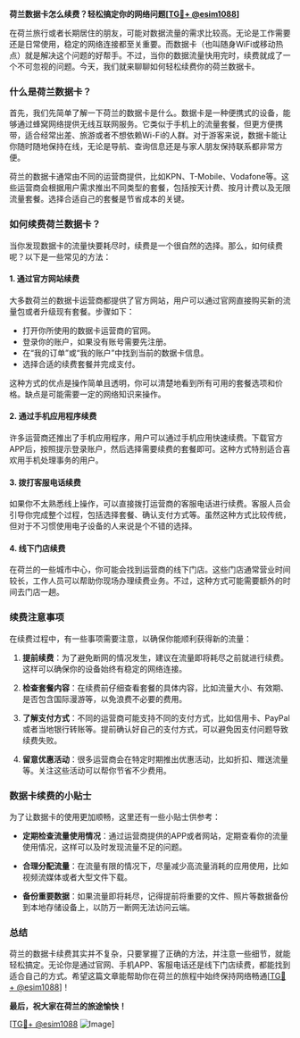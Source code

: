 **荷兰数据卡怎么续费？轻松搞定你的网络问题[[TG💪+ @esim1088](https://t.me/s/esim1088)]**

在荷兰旅行或者长期居住的朋友，可能对数据流量的需求比较高。无论是工作需要还是日常使用，稳定的网络连接都至关重要。而数据卡（也叫随身WiFi或移动热点）就是解决这个问题的好帮手。不过，当你的数据流量快用完时，续费就成了一个不可忽视的问题。今天，我们就来聊聊如何轻松续费你的荷兰数据卡。

### 什么是荷兰数据卡？

首先，我们先简单了解一下荷兰的数据卡是什么。数据卡是一种便携式的设备，能够通过蜂窝网络提供无线互联网服务。它类似于手机上的流量套餐，但更方便携带，适合经常出差、旅游或者不想依赖Wi-Fi的人群。对于游客来说，数据卡能让你随时随地保持在线，无论是导航、查询信息还是与家人朋友保持联系都非常方便。

荷兰的数据卡通常由不同的运营商提供，比如KPN、T-Mobile、Vodafone等。这些运营商会根据用户需求推出不同类型的套餐，包括按天计费、按月计费以及无限流量套餐。选择合适自己的套餐是节省成本的关键。

### 如何续费荷兰数据卡？

当你发现数据卡的流量快要耗尽时，续费是一个很自然的选择。那么，如何续费呢？以下是一些常见的方法：

#### 1. **通过官方网站续费**
大多数荷兰的数据卡运营商都提供了官方网站，用户可以通过官网直接购买新的流量包或者升级现有套餐。步骤如下：
- 打开你所使用的数据卡运营商的官网。
- 登录你的账户，如果没有账号需要先注册。
- 在“我的订单”或“我的账户”中找到当前的数据卡信息。
- 选择合适的续费套餐并完成支付。

这种方式的优点是操作简单且透明，你可以清楚地看到所有可用的套餐选项和价格。缺点是可能需要一定的网络知识来操作。

#### 2. **通过手机应用程序续费**
许多运营商还推出了手机应用程序，用户可以通过手机应用快速续费。下载官方APP后，按照提示登录账户，然后选择需要续费的套餐即可。这种方式特别适合喜欢用手机处理事务的用户。

#### 3. **拨打客服电话续费**
如果你不太熟悉线上操作，可以直接拨打运营商的客服电话进行续费。客服人员会引导你完成整个过程，包括选择套餐、确认支付方式等。虽然这种方式比较传统，但对于不习惯使用电子设备的人来说是个不错的选择。

#### 4. **线下门店续费**
在荷兰的一些城市中心，你可能会找到运营商的线下门店。这些门店通常营业时间较长，工作人员可以帮助你现场办理续费业务。不过，这种方式可能需要额外的时间去门店一趟。

### 续费注意事项

在续费过程中，有一些事项需要注意，以确保你能顺利获得新的流量：

1. **提前续费**：为了避免断网的情况发生，建议在流量即将耗尽之前就进行续费。这样可以确保你的设备始终有稳定的网络连接。
   
2. **检查套餐内容**：在续费前仔细查看套餐的具体内容，比如流量大小、有效期、是否包含国际漫游等，以免浪费不必要的费用。

3. **了解支付方式**：不同的运营商可能支持不同的支付方式，比如信用卡、PayPal或者当地银行转账等。提前确认好自己的支付方式，可以避免因支付问题导致续费失败。

4. **留意优惠活动**：很多运营商会在特定时期推出优惠活动，比如折扣、赠送流量等。关注这些活动可以帮你节省不少费用。

### 数据卡续费的小贴士

为了让数据卡的使用更加顺畅，这里还有一些小贴士供参考：

- **定期检查流量使用情况**：通过运营商提供的APP或者网站，定期查看你的流量使用情况，这样可以及时发现流量不足的问题。
  
- **合理分配流量**：在流量有限的情况下，尽量减少高流量消耗的应用使用，比如视频流媒体或者大型文件下载。

- **备份重要数据**：如果流量即将耗尽，记得提前将重要的文件、照片等数据备份到本地存储设备上，以防万一断网无法访问云端。

### 总结

荷兰的数据卡续费其实并不复杂，只要掌握了正确的方法，并注意一些细节，就能轻松搞定。无论你是通过官网、手机APP、客服电话还是线下门店续费，都能找到适合自己的方式。希望这篇文章能帮助你在荷兰的旅程中始终保持网络畅通[[TG💪+ @esim1088](https://t.me/s/esim1088)]！

**最后，祝大家在荷兰的旅途愉快！** 

[[TG💪+ @esim1088](https://t.me/s/esim1088) ![Image](https://i.postimg.cc/4NQfJmqS/Snipaste-2025-05-13-00-14-12.png)]